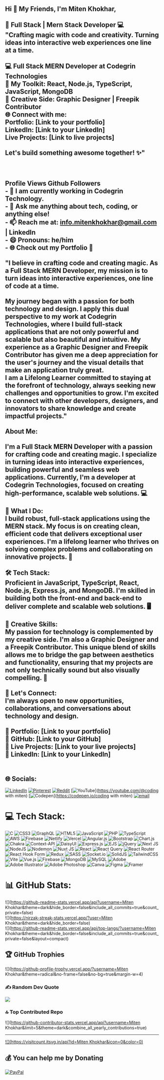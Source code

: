## Hi 👋 My Friends, I'm Miten Khokhar,<br><br>🚀 Full Stack | Mern Stack Developer 💻<br>"Crafting magic with code and creativity. Turning ideas into interactive web experiences one line at a time.<br><br>💻 Full Stack MERN Developer at Codegrin Technologies<br>🚀 My Toolkit: React, Node.js, TypeScript, JavaScript, MongoDB<br>🎨 Creative Side: Graphic Designer | Freepik Contributor<br>🌐 Connect with me:<br>Portfolio: [Link to your portfolio]<br>LinkedIn: [Link to your LinkedIn]<br>Live Projects: [Link to live projects]<br><br>Let's build something awesome together! ✨"<br><br><br><br>Profile Views Github Followers<br>- 🔭 I am currently working in Codegrin Technology.<br>- 💬 Ask me anything about tech, coding, or anything else!<br>- 📫 Reach me at: info.mitenkhokhar@gmail.com | LinkedIn<br>- 😄 Pronouns: he/him<br>- 🌐 Check out my Portfolio 🌟<br><br>"I believe in crafting code and creating magic. As a Full Stack MERN Developer, my mission is to turn ideas into interactive experiences, one line of code at a time.<br><br>My journey began with a passion for both technology and design. I apply this dual perspective to my work at Codegrin Technologies, where I build full-stack applications that are not only powerful and scalable but also beautiful and intuitive. My experience as a Graphic Designer and Freepik Contributor has given me a deep appreciation for the user's journey and the visual details that make an application truly great.<br>I am a Lifelong Learner committed to staying at the forefront of technology, always seeking new challenges and opportunities to grow. I'm excited to connect with other developers, designers, and innovators to share knowledge and create impactful projects."<br><br> About Me:<br><br>I'm a Full Stack MERN Developer with a passion for crafting code and creating magic. I specialize in turning ideas into interactive experiences, building powerful and seamless web applications. Currently, I'm a developer at Codegrin Technologies, focused on creating high-performance, scalable web solutions. 💻<br><br>🔭 What I Do:<br>I build robust, full-stack applications using the MERN stack. My focus is on creating clean, efficient code that delivers exceptional user experiences. I'm a lifelong learner who thrives on solving complex problems and collaborating on innovative projects. 🚀<br><br>🛠️ Tech Stack:<br>Proficient in JavaScript, TypeScript, React, Node.js, Express.js, and MongoDB. I'm skilled in building both the front-end and back-end to deliver complete and scalable web solutions. 🖥️<br><br>🎨 Creative Skills:<br>My passion for technology is complemented by my creative side. I'm also a Graphic Designer and a Freepik Contributor. This unique blend of skills allows me to bridge the gap between aesthetics and functionality, ensuring that my projects are not only technically sound but also visually compelling. 🌟<br><br>🤝 Let's Connect:<br>I'm always open to new opportunities, collaborations, and conversations about technology and design.<br><br>🔗 Portfolio: [Link to your portfolio]<br>🔗 GitHub: [Link to your GitHub]<br>🔗 Live Projects: [Link to your live projects]<br>🔗 LinkedIn: [Link to your LinkedIn]<br><br>


## 🌐 Socials:
[![LinkedIn](https://img.shields.io/badge/LinkedIn-%230077B5.svg?logo=linkedin&logoColor=white)](https://linkedin.com/in/miten-khokhar-215b5b169) [![Pinterest](https://img.shields.io/badge/Pinterest-%23E60023.svg?logo=Pinterest&logoColor=white)](https://pinterest.com/miten-khokhar) [![Reddit](https://img.shields.io/badge/Reddit-%23FF4500.svg?logo=Reddit&logoColor=white)](https://reddit.com/user/miten-khokhar) [![YouTube](https://img.shields.io/badge/YouTube-%23FF0000.svg?logo=YouTube&logoColor=white)](https://youtube.com/@coding with miten) [![Codepen](https://img.shields.io/badge/Codepen-000000?logo=codepen&logoColor=white)](https://codepen.io/coding with miten) [![email](https://img.shields.io/badge/Email-D14836?logo=gmail&logoColor=white)](mailto:info.mitenkhokhar@gmail.com) 

# 💻 Tech Stack:
![C](https://img.shields.io/badge/c-%2300599C.svg?style=for-the-badge&logo=c&logoColor=white) ![CSS3](https://img.shields.io/badge/css3-%231572B6.svg?style=for-the-badge&logo=css3&logoColor=white) ![GraphQL](https://img.shields.io/badge/-GraphQL-E10098?style=for-the-badge&logo=graphql&logoColor=white) ![HTML5](https://img.shields.io/badge/html5-%23E34F26.svg?style=for-the-badge&logo=html5&logoColor=white) ![JavaScript](https://img.shields.io/badge/javascript-%23323330.svg?style=for-the-badge&logo=javascript&logoColor=%23F7DF1E) ![PHP](https://img.shields.io/badge/php-%23777BB4.svg?style=for-the-badge&logo=php&logoColor=white) ![TypeScript](https://img.shields.io/badge/typescript-%23007ACC.svg?style=for-the-badge&logo=typescript&logoColor=white) ![AWS](https://img.shields.io/badge/AWS-%23FF9900.svg?style=for-the-badge&logo=amazon-aws&logoColor=white) ![Firebase](https://img.shields.io/badge/firebase-%23039BE5.svg?style=for-the-badge&logo=firebase) ![Netlify](https://img.shields.io/badge/netlify-%23000000.svg?style=for-the-badge&logo=netlify&logoColor=#00C7B7) ![Vercel](https://img.shields.io/badge/vercel-%23000000.svg?style=for-the-badge&logo=vercel&logoColor=white) ![Angular.js](https://img.shields.io/badge/angular.js-%23E23237.svg?style=for-the-badge&logo=angularjs&logoColor=white) ![Bootstrap](https://img.shields.io/badge/bootstrap-%238511FA.svg?style=for-the-badge&logo=bootstrap&logoColor=white) ![Chart.js](https://img.shields.io/badge/chart.js-F5788D.svg?style=for-the-badge&logo=chart.js&logoColor=white) ![Chakra](https://img.shields.io/badge/chakra-%234ED1C5.svg?style=for-the-badge&logo=chakraui&logoColor=white) ![Context-API](https://img.shields.io/badge/Context--Api-000000?style=for-the-badge&logo=react) ![DaisyUI](https://img.shields.io/badge/daisyui-5A0EF8?style=for-the-badge&logo=daisyui&logoColor=white) ![Express.js](https://img.shields.io/badge/express.js-%23404d59.svg?style=for-the-badge&logo=express&logoColor=%2361DAFB) ![EJS](https://img.shields.io/badge/ejs-%23B4CA65.svg?style=for-the-badge&logo=ejs&logoColor=black) ![jQuery](https://img.shields.io/badge/jquery-%230769AD.svg?style=for-the-badge&logo=jquery&logoColor=white) ![Next JS](https://img.shields.io/badge/Next-black?style=for-the-badge&logo=next.js&logoColor=white) ![NodeJS](https://img.shields.io/badge/node.js-6DA55F?style=for-the-badge&logo=node.js&logoColor=white) ![Nodemon](https://img.shields.io/badge/NODEMON-%23323330.svg?style=for-the-badge&logo=nodemon&logoColor=%BBDEAD) ![Nuxt JS](https://img.shields.io/badge/Nuxt-002E3B?style=for-the-badge&logo=nuxt.js&logoColor=#00DC82) ![React](https://img.shields.io/badge/react-%2320232a.svg?style=for-the-badge&logo=react&logoColor=%2361DAFB) ![React Query](https://img.shields.io/badge/-React%20Query-FF4154?style=for-the-badge&logo=react%20query&logoColor=white) ![React Router](https://img.shields.io/badge/React_Router-CA4245?style=for-the-badge&logo=react-router&logoColor=white) ![React Hook Form](https://img.shields.io/badge/React%20Hook%20Form-%23EC5990.svg?style=for-the-badge&logo=reacthookform&logoColor=white) ![Redux](https://img.shields.io/badge/redux-%23593d88.svg?style=for-the-badge&logo=redux&logoColor=white) ![SASS](https://img.shields.io/badge/SASS-hotpink.svg?style=for-the-badge&logo=SASS&logoColor=white) ![Socket.io](https://img.shields.io/badge/Socket.io-black?style=for-the-badge&logo=socket.io&badgeColor=010101) ![SolidJS](https://img.shields.io/badge/SolidJS-2c4f7c?style=for-the-badge&logo=solid&logoColor=c8c9cb) ![TailwindCSS](https://img.shields.io/badge/tailwindcss-%2338B2AC.svg?style=for-the-badge&logo=tailwind-css&logoColor=white) ![Vite](https://img.shields.io/badge/vite-%23646CFF.svg?style=for-the-badge&logo=vite&logoColor=white) ![Vue.js](https://img.shields.io/badge/vue.js-%2335495e.svg?style=for-the-badge&logo=vuedotjs&logoColor=%234FC08D) ![Firebase](https://img.shields.io/badge/firebase-a08021?style=for-the-badge&logo=firebase&logoColor=ffcd34) ![MongoDB](https://img.shields.io/badge/MongoDB-%234ea94b.svg?style=for-the-badge&logo=mongodb&logoColor=white) ![MySQL](https://img.shields.io/badge/mysql-4479A1.svg?style=for-the-badge&logo=mysql&logoColor=white) ![Adobe](https://img.shields.io/badge/adobe-%23FF0000.svg?style=for-the-badge&logo=adobe&logoColor=white) ![Adobe Illustrator](https://img.shields.io/badge/adobe%20illustrator-%23FF9A00.svg?style=for-the-badge&logo=adobe%20illustrator&logoColor=white) ![Adobe Photoshop](https://img.shields.io/badge/adobe%20photoshop-%2331A8FF.svg?style=for-the-badge&logo=adobe%20photoshop&logoColor=white) ![Canva](https://img.shields.io/badge/Canva-%2300C4CC.svg?style=for-the-badge&logo=Canva&logoColor=white) ![Figma](https://img.shields.io/badge/figma-%23F24E1E.svg?style=for-the-badge&logo=figma&logoColor=white) ![Framer](https://img.shields.io/badge/Framer-black?style=for-the-badge&logo=framer&logoColor=blue)
# 📊 GitHub Stats:
![](https://github-readme-stats.vercel.app/api?username=Miten Khokhar&theme=dark&hide_border=false&include_all_commits=true&count_private=false)<br/>
![](https://nirzak-streak-stats.vercel.app/?user=Miten Khokhar&theme=dark&hide_border=false)<br/>
![](https://github-readme-stats.vercel.app/api/top-langs/?username=Miten Khokhar&theme=dark&hide_border=false&include_all_commits=true&count_private=false&layout=compact)

## 🏆 GitHub Trophies
![](https://github-profile-trophy.vercel.app/?username=Miten Khokhar&theme=radical&no-frame=false&no-bg=true&margin-w=4)

### ✍️ Random Dev Quote
![](https://quotes-github-readme.vercel.app/api?type=horizontal&theme=radical)

### 🔝 Top Contributed Repo
![](https://github-contributor-stats.vercel.app/api?username=Miten Khokhar&limit=5&theme=dark&combine_all_yearly_contributions=true)

---
[![](https://visitcount.itsvg.in/api?id=Miten Khokhar&icon=0&color=0)](https://visitcount.itsvg.in)

  ## 💰 You can help me by Donating
  [![PayPal](https://img.shields.io/badge/PayPal-00457C?style=for-the-badge&logo=paypal&logoColor=white)](https://paypal.me/https://www.paypal.com/paypalme/mitenkhokhar11) 

  
<!-- Proudly created with GPRM ( https://gprm.itsvg.in ) -->
